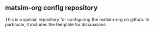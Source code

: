 ## matsim-org config repository

This is a special repository for configuring the matsim-org on github. In particular, it includes the template for discussions. 
